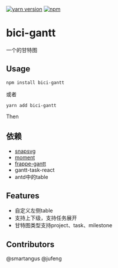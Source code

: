 [![yarn version](https://badge.fury.io/js/cra-template-npm-library.svg)](https://www.npmjs.com/package/cra-template-npm-library)
[![npm](https://img.shields.io/npm/dm/cra-template-npm-library)](https://www.npmjs.com/package/cra-template-npm-library)

# bici-gantt

一个的甘特图

## Usage

```shell script
npm install bici-gantt
``` 
或者
```shell script
yarn add bici-gantt
```

Then

## 依赖
- [snapsvg](https://www.npmjs.com/package/snapsvg)
- [moment](https://www.npmjs.com/package/moment)
- [frappe-gantt](https://www.npmjs.com/package/frappe-gantt)
- gantt-task-react
- antd中的table

## Features

- 自定义左侧table
- 支持上下级，支持任务展开
- 甘特图类型支持project、task、milestone


## Contributors

@smartangus @jufeng
